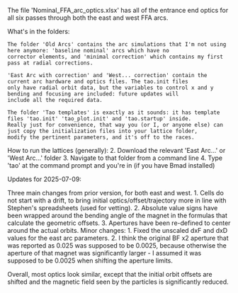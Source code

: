 The file 'Nominal_FFA_arc_optics.xlsx' has all of the entrance end optics for all six passes through both the east and west FFA arcs.


What's in the folders:

    The folder 'Old Arcs' contains the arc simulations that I'm not using here anymore: 'baseline nominal' arcs which have no 
    corrector elements, and 'minimal correction' which contains my first pass at radial corrections.
    
    'East Arc with correction' and 'West... correction' contain the current arc hardware and optics files. The tao.init files 
    only have radial orbit data, but the variables to control x and y bending and focusing are included: future updates will 
    include all the required data.

    The folder 'Tao templates' is exactly as it sounds: it has template files 'tao.init' 'tao_plot.init' and 'tao.startup' inside.
    Really just for convenience, that way you (or I, or anyone else) can just copy the initialization files into your lattice folder, 
    modify the pertinent parameters, and it's off to the races.



How to run the lattices (generally):
    2. Download the relevant 'East Arc...' or 'West Arc...' folder
    3. Navigate to that folder from a command line
    4. Type 'tao' at the command prompt and you're in (if you have Bmad installed)

Updates for 2025-07-09:

Three main changes from prior version, for both east and west.
    1. Cells do not start with a drift, to bring initial optics/offset/trajectory more in line with Stephen's spreadsheets (used for vetting).
    2. Absolute value signs have been wrapped around the bending angle of the magnet in the formulas that calculate the geometric offsets.
    3. Apertures have been re-defined to center around the actual orbits.
Minor changes:
    1. Fixed the unscaled dxF and dxD values for the east arc parameters.
    2. I think the original BF x2 aperture that was reported as 0.025 was supposed to be 0.0025, because otherwise the aperture of that magnet was significantly larger - I assumed it was supposed to be 0.0025 when shifting the aperture limits.

Overall, most optics look similar, except that the initial orbit offsets are shifted and the magnetic field seen by the particles is significantly reduced. 
